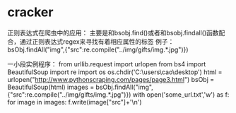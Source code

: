 # cracker
正则表达式在爬虫中的应用：
  主要是和bsobj.find()或者和bsobj.findall()函数配合，通过正则表达式regex来寻找有着相应属性的标签
      例子： bsObj.findAll("img",{"src":re.compile("\.\.\/img\/gifts/img.*\.jpg")}) 
     
一小段实例程序：
  from urllib.request import urlopen
from bs4 import BeautifulSoup
import re 
import os
os.chdir('C:\\users\\cao\\desktop')
html = urlopen("http://www.pythonscraping.com/pages/page3.html")
bsObj = BeautifulSoup(html)
images = bsObj.findAll("img",{"src":re.compile("\.\.\/img\/gifts/img.*\.jpg")})
with open('some_url.txt','w') as f:
    for image in images:
        f.write(image["src"]+'\n')
